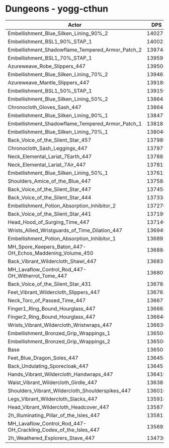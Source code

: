 # Dungeons - yogg-cthun
| Actor | DPS | Increase |
|---|:---:|:---:|
|Embellishment_Blue_Silken_Lining_90%_2|140275|2.76%|
|Embellishment_BSL1_90%_STAP_1|140022|2.58%|
|Embellishment_Shadowflame_Tempered_Armor_Patch_2|139744|2.37%|
|Embellishment_BSL1_70%_STAP_1|139591|2.26%|
|Azureweave_Robe_Slippers_447|139504|2.20%|
|Embellishment_Blue_Silken_Lining_70%_2|139462|2.17%|
|Azureweave_Mantle_Slippers_447|139180|1.96%|
|Embellishment_BSL1_50%_STAP_1|139159|1.95%|
|Embellishment_Blue_Silken_Lining_50%_2|138641|1.57%|
|Chronocloth_Gloves_Sash_447|138641|1.57%|
|Embellishment_Blue_Silken_Lining_90%_1|138477|1.45%|
|Embellishment_Shadowflame_Tempered_Armor_Patch_1|138181|1.23%|
|Embellishment_Blue_Silken_Lining_70%_1|138046|1.13%|
|Back_Voice_of_the_Silent_Star_457|137989|1.09%|
|Chronocloth_Sash_Leggings_447|137977|1.08%|
|Neck_Elemental_Lariat_7Earth_447|137887|1.01%|
|Neck_Elemental_Lariat_7Air_447|137815|0.96%|
|Embellishment_Blue_Silken_Lining_50%_1|137612|0.81%|
|Shoulders_Amice_of_the_Blue_447|137588|0.80%|
|Back_Voice_of_the_Silent_Star_447|137458|0.70%|
|Back_Voice_of_the_Silent_Star_444|137338|0.61%|
|Embellishment_Potion_Absorption_Inhibitor_2|137276|0.57%|
|Back_Voice_of_the_Silent_Star_441|137199|0.51%|
|Head_Hood_of_Surging_Time_447|137140|0.47%|
|Wrists_Allied_Wristguards_of_Time_Dilation_447|136949|0.33%|
|Embellishment_Potion_Absorption_Inhibitor_1|136892|0.28%|
|MH_Spore_Keepers_Baton_447-OH_Echos_Maddening_Volume_450|136884|0.28%|
|Back_Vibrant_Wildercloth_Shawl_447|136835|0.24%|
|MH_Lavaflow_Control_Rod_447-OH_Witherrot_Tome_447|136807|0.22%|
|Back_Voice_of_the_Silent_Star_431|136784|0.21%|
|Feet_Vibrant_Wildercloth_Slippers_447|136763|0.19%|
|Neck_Torc_of_Passed_Time_447|136677|0.13%|
|Finger1_Ring_Bound_Hourglass_447|136663|0.12%|
|Finger2_Ring_Bound_Hourglass_447|136646|0.11%|
|Wrists_Vibrant_Wildercloth_Wristwraps_447|136636|0.10%|
|Embellishment_Bronzed_Grip_Wrappings_1|136508|0.00%|
|Embellishment_Bronzed_Grip_Wrappings_2|136506|0.00%|
|Base|136503|0.00%|
|Feet_Blue_Dragon_Soles_447|136454|-0.04%|
|Back_Undulating_Sporecloak_447|136451|-0.04%|
|Hands_Vibrant_Wildercloth_Handwraps_447|136419|-0.06%|
|Waist_Vibrant_Wildercloth_Girdle_447|136385|-0.09%|
|Shoulders_Vibrant_Wildercloth_Shoulderspikes_447|136016|-0.36%|
|Legs_Vibrant_Wildercloth_Slacks_447|135918|-0.43%|
|Head_Vibrant_Wildercloth_Headcover_447|135873|-0.46%|
|2h_Illuminating_Pillar_of_the_Isles_447|135813|-0.51%|
|MH_Lavaflow_Control_Rod_447-OH_Crackling_Codex_of_the_Isles_447|135692|-0.59%|
|2h_Weathered_Explorers_Stave_447|134730|-1.30%|
